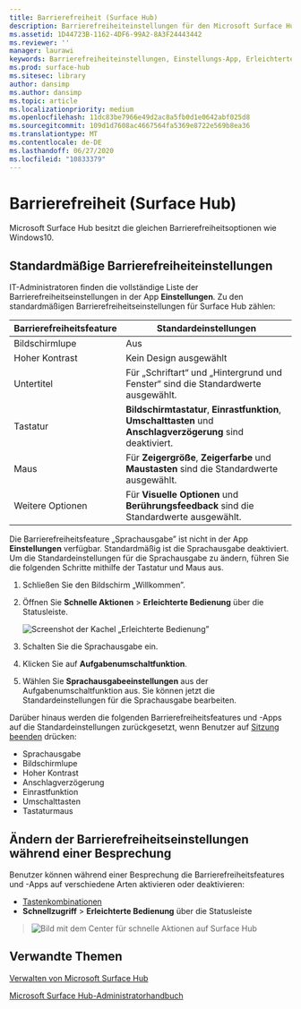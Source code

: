 ```yaml
---
title: Barrierefreiheit (Surface Hub)
description: Barrierefreiheiteinstellungen für den Microsoft Surface Hub können mithilfe der App „Einstellungen“ geändert werden. Sie finden diese unter Erleichterte Bedienung. Der Surface Hub hat die gleiche Barrierefreiheitsoptionen wie Windows 10.
ms.assetid: 1D44723B-1162-4DF6-99A2-8A3F24443442
ms.reviewer: ''
manager: laurawi
keywords: Barrierefreiheiteinstellungen, Einstellungs-App, Erleichterte Bedienung
ms.prod: surface-hub
ms.sitesec: library
author: dansimp
ms.author: dansimp
ms.topic: article
ms.localizationpriority: medium
ms.openlocfilehash: 11dc83be7966e49d2ac8a5fb0d1e0642abf025d8
ms.sourcegitcommit: 109d1d7608ac4667564fa5369e8722e569b8ea36
ms.translationtype: MT
ms.contentlocale: de-DE
ms.lasthandoff: 06/27/2020
ms.locfileid: "10833379"
---
```

# Barrierefreiheit (Surface Hub)

Microsoft Surface Hub besitzt die gleichen Barrierefreiheitsoptionen wie Windows10.


## Standardmäßige Barrierefreiheiteinstellungen

IT-Administratoren finden die vollständige Liste der Barrierefreiheitseinstellungen in der App **Einstellungen**. Zu den standardmäßigen Barrierefreiheitseinstellungen für Surface Hub zählen:

| Barrierefreiheitsfeature | Standardeinstellungen  |
| --------------------- | ----------------- |
| Bildschirmlupe             | Aus               |
| Hoher Kontrast         | Kein Design ausgewählt |
| Untertitel       | Für „Schriftart“ und „Hintergrund und Fenster“ sind die Standardwerte ausgewählt. |
| Tastatur              | **Bildschirmtastatur**, **Einrastfunktion**, **Umschalttasten** und **Anschlagverzögerung** sind deaktiviert. |
| Maus                 | Für **Zeigergröße**, **Zeigerfarbe** und **Maustasten** sind die Standardwerte ausgewählt. |
| Weitere Optionen         | Für **Visuelle Optionen** und **Berührungsfeedback** sind die Standardwerte ausgewählt. |

Die Barrierefreiheitsfeature „Sprachausgabe” ist nicht in der App **Einstellungen** verfügbar. Standardmäßig ist die Sprachausgabe deaktiviert. Um die Standardeinstellungen für die Sprachausgabe zu ändern, führen Sie die folgenden Schritte mithilfe der Tastatur und Maus aus.

1. Schließen Sie den Bildschirm „Willkommen”.
2. Öffnen Sie **Schnelle Aktionen** > **Erleichterte Bedienung** über die Statusleiste.

    ![Screenshot der Kachel „Erleichterte Bedienung”](images/ease-of-access.png)
    
3. Schalten Sie die Sprachausgabe ein.
4. Klicken Sie auf **Aufgabenumschaltfunktion**.
5. Wählen Sie **Sprachausgabeeinstellungen** aus der Aufgabenumschaltfunktion aus. Sie können jetzt die Standardeinstellungen für die Sprachausgabe bearbeiten.

Darüber hinaus werden die folgenden Barrierefreiheitsfeatures und -Apps auf die Standardeinstellungen zurückgesetzt, wenn Benutzer auf [Sitzung beenden](finishing-your-surface-hub-meeting.md) drücken:
- Sprachausgabe
- Bildschirmlupe
- Hoher Kontrast
- Anschlagverzögerung
- Einrastfunktion
- Umschalttasten
- Tastaturmaus


## Ändern der Barrierefreiheitseinstellungen während einer Besprechung

Benutzer können während einer Besprechung die Barrierefreiheitsfeatures und -Apps auf verschiedene Arten aktivieren oder deaktivieren:
- [Tastenkombinationen](https://support.microsoft.com/help/13813/windows-10-microsoft-surface-hub-keyboard-shortcuts)
- **Schnellzugriff** > **Erleichterte Bedienung** über die Statusleiste

> ![Bild mit dem Center für schnelle Aktionen auf Surface Hub](images/sh-quick-action.png)


## Verwandte Themen

[Verwalten von Microsoft Surface Hub](manage-surface-hub.md)

[Microsoft Surface Hub-Administratorhandbuch](surface-hub-administrators-guide.md)
